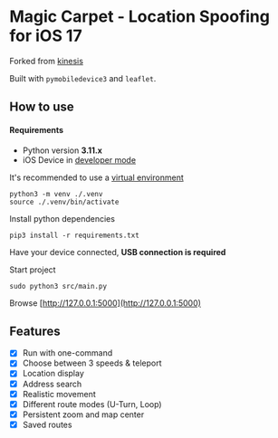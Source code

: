 # Magic Carpet - Location Spoofing for iOS 17

Forked from [kinesis](https://github.com/Siyuanw/kinesis)

Built with `pymobiledevice3` and `leaflet`.

## How to use

#### Requirements

- Python version **3.11.x**
- iOS Device in [developer mode](https://developer.apple.com/documentation/xcode/enabling-developer-mode-on-a-device)

It's recommended to use a [virtual environment](https://docs.python.org/3/tutorial/venv.html)

```shell
python3 -m venv ./.venv
source ./.venv/bin/activate
```

Install python dependencies

```shell
pip3 install -r requirements.txt
```

Have your device connected, **USB connection is required**

Start project

```shell
sudo python3 src/main.py
```

Browse [http://127.0.0.1:5000](http://127.0.0.1:5000)

## Features

- [x] Run with one-command
- [x] Choose between 3 speeds & teleport
- [x] Location display
- [x] Address search
- [x] Realistic movement
- [x] Different route modes (U-Turn, Loop)
- [x] Persistent zoom and map center
- [x] Saved routes
